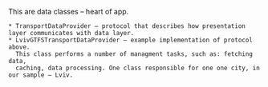 This are data classes – heart of app.

    * TransportDataProvider – protocol that describes how presentation layer communicates with data layer.
    * LvivGTFSTransportDataProvider – example implementation of protocol above. 
      This class performs a number of managment tasks, such as: fetching data,
      caching, data processing. One class responsible for one one city, in our sample – Lviv.
